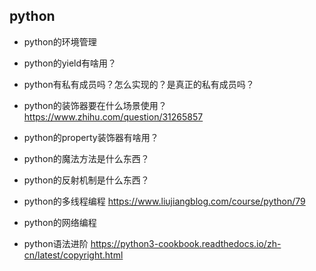 ## python

* python的环境管理

* python的yield有啥用？

* python有私有成员吗？怎么实现的？是真正的私有成员吗？

* python的装饰器要在什么场景使用？
https://www.zhihu.com/question/31265857

* python的property装饰器有啥用？

* python的魔法方法是什么东西？

* python的反射机制是什么东西？

* python的多线程编程
https://www.liujiangblog.com/course/python/79

* python的网络编程

* python语法进阶
https://python3-cookbook.readthedocs.io/zh-cn/latest/copyright.html